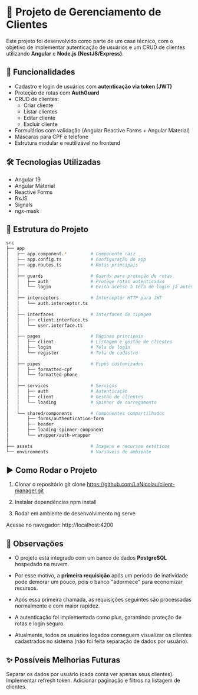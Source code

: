 # 📌 Projeto de Gerenciamento de Clientes

Este projeto foi desenvolvido como parte de um case técnico, com o objetivo de implementar autenticação de usuários e um CRUD de clientes utilizando **Angular** e **Node.js (NestJS/Express)**.

## 🚀 Funcionalidades

- Cadastro e login de usuários com **autenticação via token (JWT)**  
- Proteção de rotas com **AuthGuard**  
- CRUD de clientes:
  - Criar cliente
  - Listar clientes
  - Editar cliente
  - Excluir cliente  
- Formulários com validação (Angular Reactive Forms + Angular Material)  
- Máscaras para CPF e telefone  
- Estrutura modular e reutilizável no frontend  

## 🛠️ Tecnologias Utilizadas

- Angular 19
- Angular Material
- Reactive Forms
- RxJS
- Signals
- ngx-mask

## 📂 Estrutura do Projeto

```bash
src
├── app
│   ├── app.component.*         # Componente raiz
│   ├── app.config.ts           # Configuração do app
│   ├── app.routes.ts           # Rotas principais
│   │
│   ├── guards                  # Guards para proteção de rotas
│   │   ├── auth                # Protege rotas autenticadas
│   │   └── login               # Evita acesso à tela de login já autenticado
│   │
│   ├── interceptors            # Interceptor HTTP para JWT
│   │   └── auth.interceptor.ts
│   │
│   ├── interfaces              # Interfaces de tipagem
│   │   ├── client.interface.ts
│   │   └── user.interface.ts
│   │
│   ├── pages                   # Páginas principais
│   │   ├── client              # Listagem e gestão de clientes
│   │   ├── login               # Tela de login
│   │   └── register            # Tela de cadastro
│   │
│   ├── pipes                   # Pipes customizados
│   │   ├── formatted-cpf
│   │   └── formatted-phone
│   │
│   ├── services                # Serviços
│   │   ├── auth                # Autenticação
│   │   ├── client              # Gestão de clientes
│   │   └── loading             # Spinner de carregamento
│   │
│   └── shared/components       # Componentes compartilhados
│       ├── forms/authentication-form
│       ├── header
│       ├── loading-spinner-component
│       └── wrapper/auth-wrapper
│
├── assets                      # Imagens e recursos estáticos
└── environments                # Variáveis de ambiente
```

## ▶️ Como Rodar o Projeto
1. Clonar o repositório
git clone https://github.com/LaNicolau/client-manager.git

2. Instalar dependências
npm install

3. Rodar em ambiente de desenvolvimento
ng serve

Acesse no navegador: http://localhost:4200

## 📌 Observações

- O projeto está integrado com um banco de dados **PostgreSQL** hospedado na nuvem.  
- Por esse motivo, a **primeira requisição** após um período de inatividade pode demorar um pouco, pois o banco "adormece" para economizar recursos.  
- Após essa primeira chamada, as requisições seguintes são processadas normalmente e com maior rapidez.

- A autenticação foi implementada como plus, garantindo proteção de rotas e login seguro.
- Atualmente, todos os usuários logados conseguem visualizar os clientes cadastrados no sistema (não foi feita separação de dados por usuário).

## ✨ Possíveis Melhorias Futuras

Separar os dados por usuário (cada conta ver apenas seus clientes).
Implementar refresh token.
Adicionar paginação e filtros na listagem de clientes.
